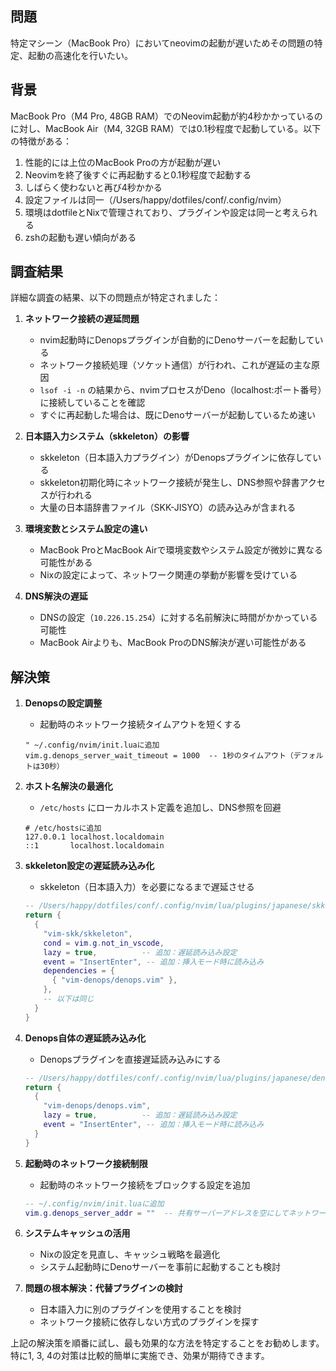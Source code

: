 ## 問題

特定マシーン（MacBook Pro）においてneovimの起動が遅いためその問題の特定、起動の高速化を行いたい。

## 背景

MacBook Pro（M4 Pro, 48GB RAM）でのNeovim起動が約4秒かかっているのに対し、MacBook Air（M4, 32GB RAM）では0.1秒程度で起動している。以下の特徴がある：

1. 性能的には上位のMacBook Proの方が起動が遅い
2. Neovimを終了後すぐに再起動すると0.1秒程度で起動する
3. しばらく使わないと再び4秒かかる
4. 設定ファイルは同一（/Users/happy/dotfiles/conf/.config/nvim）
5. 環境はdotfileとNixで管理されており、プラグインや設定は同一と考えられる
6. zshの起動も遅い傾向がある

## 調査結果

詳細な調査の結果、以下の問題点が特定されました：

1. **ネットワーク接続の遅延問題**

   - nvim起動時にDenopsプラグインが自動的にDenoサーバーを起動している
   - ネットワーク接続処理（ソケット通信）が行われ、これが遅延の主な原因
   - `lsof -i -n` の結果から、nvimプロセスがDeno（localhost:ポート番号）に接続していることを確認
   - すぐに再起動した場合は、既にDenoサーバーが起動しているため速い

2. **日本語入力システム（skkeleton）の影響**

   - skkeleton（日本語入力プラグイン）がDenopsプラグインに依存している
   - skkeleton初期化時にネットワーク接続が発生し、DNS参照や辞書アクセスが行われる
   - 大量の日本語辞書ファイル（SKK-JISYO）の読み込みが含まれる

3. **環境変数とシステム設定の違い**

   - MacBook ProとMacBook Airで環境変数やシステム設定が微妙に異なる可能性がある
   - Nixの設定によって、ネットワーク関連の挙動が影響を受けている

4. **DNS解決の遅延**
   - DNSの設定（`10.226.15.254`）に対する名前解決に時間がかかっている可能性
   - MacBook Airよりも、MacBook ProのDNS解決が遅い可能性がある

## 解決策

1. **Denopsの設定調整**

   - 起動時のネットワーク接続タイムアウトを短くする

   ```vim
   " ~/.config/nvim/init.luaに追加
   vim.g.denops_server_wait_timeout = 1000  -- 1秒のタイムアウト（デフォルトは30秒）
   ```

2. **ホスト名解決の最適化**

   - `/etc/hosts` にローカルホスト定義を追加し、DNS参照を回避

   ```
   # /etc/hostsに追加
   127.0.0.1 localhost.localdomain
   ::1       localhost.localdomain
   ```

3. **skkeleton設定の遅延読み込み化**

   - skkeleton（日本語入力）を必要になるまで遅延させる

   ```lua
   -- /Users/happy/dotfiles/conf/.config/nvim/lua/plugins/japanese/skkeleton.luaを編集
   return {
     {
       "vim-skk/skkeleton",
       cond = vim.g.not_in_vscode,
       lazy = true,          -- 追加：遅延読み込み設定
       event = "InsertEnter", -- 追加：挿入モード時に読み込み
       dependencies = {
         { "vim-denops/denops.vim" },
       },
       -- 以下は同じ
     }
   }
   ```

4. **Denops自体の遅延読み込み化**

   - Denopsプラグインを直接遅延読み込みにする

   ```lua
   -- /Users/happy/dotfiles/conf/.config/nvim/lua/plugins/japanese/denops.luaを新規作成（またはプラグイン定義を適切な場所に移動）
   return {
     {
       "vim-denops/denops.vim",
       lazy = true,          -- 追加：遅延読み込み設定
       event = "InsertEnter", -- 追加：挿入モード時に読み込み
     }
   }
   ```

5. **起動時のネットワーク接続制限**

   - 起動時のネットワーク接続をブロックする設定を追加

   ```lua
   -- ~/.config/nvim/init.luaに追加
   vim.g.denops_server_addr = ""  -- 共有サーバーアドレスを空にしてネットワーク接続を回避
   ```

6. **システムキャッシュの活用**

   - Nixの設定を見直し、キャッシュ戦略を最適化
   - システム起動時にDenoサーバーを事前に起動することも検討

7. **問題の根本解決：代替プラグインの検討**
   - 日本語入力に別のプラグインを使用することを検討
   - ネットワーク接続に依存しない方式のプラグインを探す

上記の解決策を順番に試し、最も効果的な方法を特定することをお勧めします。特に1, 3, 4の対策は比較的簡単に実施でき、効果が期待できます。
